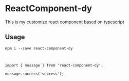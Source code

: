 # ReactComponent-dy
This is my customize react component based on typescript

## Usage
```
npm i --save react-component-dy



import { message } from 'react-component-dy';

message.success('success');
```

